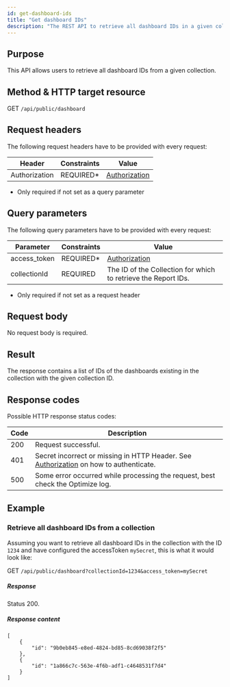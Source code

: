 ```yaml
---
id: get-dashboard-ids
title: "Get dashboard IDs"
description: "The REST API to retrieve all dashboard IDs in a given collection."
---
```


## Purpose

This API allows users to retrieve all dashboard IDs from a given collection.

## Method & HTTP target resource

GET `/api/public/dashboard`

## Request headers

The following request headers have to be provided with every request:

|Header|Constraints|Value|
|--- |--- |--- |
|Authorization|REQUIRED*|[Authorization](../../authorization)|

* Only required if not set as a query parameter

## Query parameters

The following query parameters have to be provided with every request:

|Parameter|Constraints|Value|
|--- |--- |--- |
|access_token|REQUIRED*|[Authorization](../../authorization)|
|collectionId|REQUIRED|The ID of the Collection for which to retrieve the Report IDs.|

* Only required if not set as a request header

## Request body

No request body is required.

## Result

The response contains a list of IDs of the dashboards existing in the collection with the given collection ID.

## Response codes

Possible HTTP response status codes:

|Code|Description|
|--- |--- |
|200|Request successful.|
|401|Secret incorrect or missing in HTTP Header. See [Authorization](../../authorization) on how to authenticate.|
|500|Some error occurred while processing the request, best check the Optimize log.|

## Example

### Retrieve all dashboard IDs from a collection

Assuming you want to retrieve all dashboard IDs in the collection with the ID `1234` and have configured the accessToken `mySecret`, this is what it would look like:

GET `/api/public/dashboard?collectionId=1234&access_token=mySecret`

##### Response

Status 200.

##### Response content

```
[
    {
        "id": "9b0eb845-e8ed-4824-bd85-8cd69038f2f5"
    },
    {
        "id": "1a866c7c-563e-4f6b-adf1-c4648531f7d4"
    }
]
```
